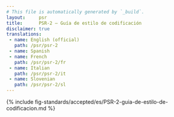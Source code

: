 ```yaml
---
# This file is automatically generated by `_build`.
layout:     psr
title:      PSR-2 — Guía de estilo de codificación
disclaimer: true
translations:
 - name: English (official)
   path: /psr/psr-2
 - name: Spanish
 - name: French
   path: /psr/psr-2/fr
 - name: Italian
   path: /psr/psr-2/it
 - name: Slovenian
   path: /psr/psr-2/sl
---
```

{% include fig-standards/accepted/es/PSR-2-guia-de-estilo-de-codificacion.md %}
